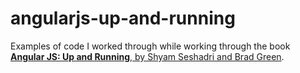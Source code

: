 angularjs-up-and-running
========================
Examples of code I worked through while working through the book [**Angular JS: Up and Running**, by Shyam Seshadri and Brad Green](http://www.amazon.com/AngularJS-Running-Enhanced-Productivity-Structured/dp/1491901942/).  

